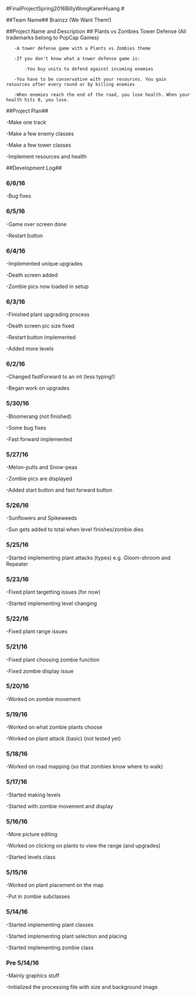 #FinalProjectSpring2016BillyWongKarenHuang #

##Team Name##
Brainzz (We Want Them!)

##Project Name and Description ##
Plants vs Zombies Tower Defense   (All trademarks belong to PopCap Games)

       -A tower defense game with a Plants vs Zombies theme

       -If you don't know what a tower defense game is:

       	   -You buy units to defend against incoming enemies

	   -You have to be conservative with your resources. You gain resources after every round or by killing enemies

	   -When enemies reach the end of the road, you lose health. When your health hits 0, you lose.


##Project Plan##

-Make one track

-Make a few enemy classes

-Make a few tower classes

-Implement resources and health


##Development Log##

### 6/6/16 ###

-Bug fixes


### 6/5/16 ###

-Game over screen done

-Restart button


### 6/4/16 ###

-Implemented unique upgrades

-Death screen added

-Zombie pics now loaded in setup


### 6/3/16 ###

-Finished plant upgrading process

-Death screen pic size fixed

-Restart button implemented

-Added more levels


### 6/2/16 ###

-Changed fastForward to an int (less typing!)

-Began work on upgrades


### 5/30/16 ###

-Bloomerang (not finished)

-Some bug fixes

-Fast forward implemented


### 5/27/16 ###

-Melon-pults and Snow-peas

-Zombie pics are displayed

-Added start button and fast forward button


### 5/26/16 ###

-Sunflowers and Spikeweeds

-Sun gets added to total when level finishes/zombie dies


### 5/25/16 ###

-Started implementing plant attacks (types) e.g. Gloom-shroom and Repeater


### 5/23/16 ###

-Fixed plant targetting issues (for now)

-Started implementing level changing


### 5/22/16 ###

-Fixed plant range issues


### 5/21/16 ###

-Fixed plant choosing zombie function

-Fixed zombie display issue


### 5/20/16 ###

-Worked on zombie movement


### 5/19/16 ###

-Worked on what zombie plants choose

-Worked on plant attack (basic) (not tested yet)


### 5/18/16 ###

-Worked on road mapping (so that zombies know where to walk)


### 5/17/16 ###

-Started making levels

-Started with zombie movement and display


### 5/16/16 ###

-More picture editing

-Worked on clicking on plants to view the range (and upgrades)

-Started levels class


### 5/15/16 ###

-Worked on plant placement on the map

-Put in zombie subclasses


### 5/14/16 ###

-Started implementing plant classes

-Started implementing plant selection and placing

-Started implementing zombie class


### Pre 5/14/16 ###

-Mainly graphics stuff

-Initialized the processing file with size and background image